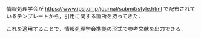 情報処理学会が https://www.ipsj.or.jp/journal/submit/style.html で配布されているテンプレートから，引用に関する箇所を持ってきた．

これを適用することで，情報処理学会準拠の形式で参考文献を出力できる．

